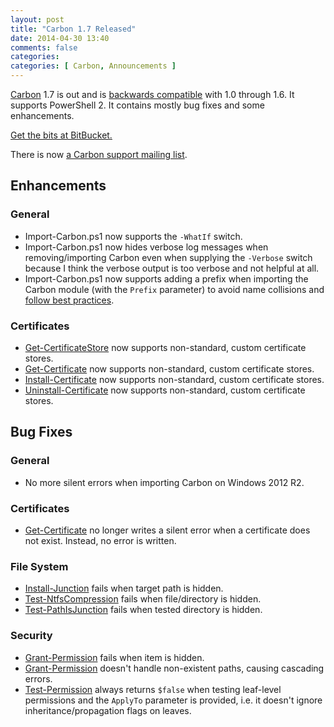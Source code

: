 ```yaml
---
layout: post
title: "Carbon 1.7 Released"
date: 2014-04-30 13:40
comments: false
categories: 
categories: [ Carbon, Announcements ]
---
```


[Carbon](http://get-carbon.org) 1.7 is out and is [backwards compatible](http://semver.org) with 1.0 through 1.6.  It supports PowerShell 2. It contains mostly bug fixes and some enhancements.

[Get the bits at BitBucket.](https://bitbucket.org/splatteredbits/carbon/downloads)

There is now [a Carbon support mailing list](https://groups.google.com/forum/#!forum/carbonps).

## Enhancements

### General

 * Import-Carbon.ps1 now supports the `-WhatIf` switch.
 * Import-Carbon.ps1 now hides verbose log messages when removing/importing Carbon even when supplying the `-Verbose` switch because I think the verbose output is too verbose and not helpful at all.
 * Import-Carbon.ps1 now supports adding a prefix when importing the Carbon module (with the `Prefix` parameter) to avoid name collisions and [follow best practices](http://blogs.msdn.com/b/powershell/archive/2014/04/07/what-s-in-a-name-using-the-ps-prefix.aspx).
 
### Certificates

 * [Get-CertificateStore](http://get-carbon.org/help/Get-CertificateStore.html) now supports non-standard, custom certificate stores.
 * [Get-Certificate](http://get-carbon.org/help/Get-Certificate.html) now supports non-standard, custom certificate stores.
 * [Install-Certificate](http://get-carbon.org/help/Install-Certificate.html) now supports non-standard, custom certificate stores.
 * [Uninstall-Certificate](http://get-carbon.org/help/Uninstall-Certificate.html) now supports non-standard, custom certificate stores.
 
## Bug Fixes

### General

 * No more silent errors when importing Carbon on Windows 2012 R2.

### Certificates

 * [Get-Certificate](http://get-carbon.org/help/Get-Certificate.html) no longer writes a silent error when a certificate does not exist. Instead, no error is written.

### File System

 * [Install-Junction](http://get-carbon.org/help/Install-Junction.html) fails when target path is hidden.
 * [Test-NtfsCompression](http://get-carbon.org/help/Test-NtfsCompression.html) fails when file/directory is hidden.
 * [Test-PathIsJunction](http://get-carbon.org/help/Test-PathIsJunction.html) fails when tested directory is hidden.

### Security

 * [Grant-Permission](http://get-carbon.org/help/Grant-Permission.html) fails when item is hidden.
 * [Grant-Permission](http://get-carbon.org/help/Grant-Permission.html) doesn't handle non-existent paths, causing cascading errors.
 * [Test-Permission](http://get-carbon.org/help/Test-Permission.html) always returns `$false` when testing leaf-level permissions and the `ApplyTo` parameter is provided, i.e. it doesn't ignore inheritance/propagation flags on leaves.

